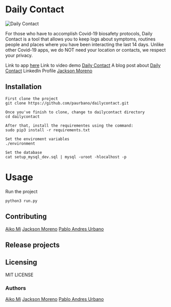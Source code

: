 # Daily Contact

![Daily Contact](https://miro.medium.com/max/1024/1*pScWFNAWzmOWqGGXbRS5KQ.png)

For those who have to accomplish Covid-19 biosafety protocols, Daily Contact is a tool that allows you to keep logs about symptoms, routines people and places where you have been interacting the last 14 days. Unlike other Covid-19 apps, we do NOT need your location or contacts, we respect your privacy.

Link to app [here](http://35.185.87.254/)
Link to video demo [Daily Contact](https://www.youtube.com/watch?v=CK8_WAGZXRI)
A blog post about [Daily Contact](https://medium.com/@1227/how-from-technology-we-wanted-to-support-in-the-containment-of-covid-19-9c0e9428bbca)
LinkedIn Profile [Jackson Moreno](https://www.linkedin.com/in/jaarmore/)

## Installation

```
First clone the project
git clone https://github.com/paurbano/dailycontact.git

Once you've finish to clone, change to dailycontact directory
cd dailycontact

After that, install the requirementes using the command:
sudo pip3 install -r requirements.txt

Set the enviroment variables
./environment

Set the database
cat setup_mysql_dev.sql | mysql -uroot -hlocalhost -p
```

# Usage

Run the project
```
python3 run.py
```

## Contributing

[Aiko Mi](https://github.com/elisa2105/)
[Jackson Moreno](https://github.com/jaarmore/)
[Pablo Andres Urbano](https://github.com/paurbano/)


## Release projects

## Licensing

MIT LICENSE

### Authors

[Aiko Mi](https://twitter.com/aikomi88)
[Jackson Moreno](https://twitter.com/jaarmore)
[Pablo Andres Urbano](https://twitter.com/PabloAndresUrb3)

